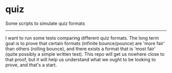 # quiz
Some scripts to simulate quiz formats

---

I want to run some tests comparing different quiz formats. The long term goal is to prove that certain formats (infinite bounce/pounce) are 'more fair' than others (rolling bounce), and there exists a format that is 'most fair' (quite possibly a simple written test). This repo will get us nowhere close to that proof, but it will help us understand what we ought to be looking to prove, and that's a start.
